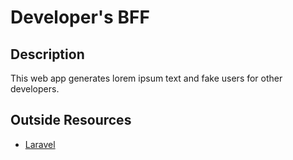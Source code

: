 # Developer's BFF

## Description
This web app generates lorem ipsum text and fake users for other developers.

## Outside Resources
* [Laravel](http://laravel.com/)